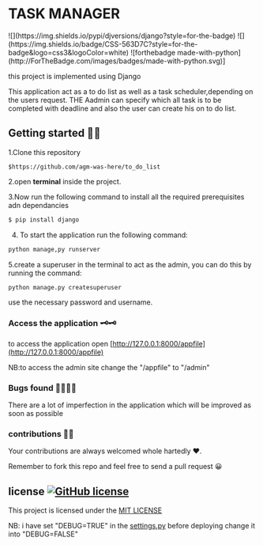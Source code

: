 <h1>TASK MANAGER</h1>
![](https://img.shields.io/pypi/djversions/django?style=for-the-badge)
![](https://img.shields.io/badge/CSS-563D7C?style=for-the-badge&logo=css3&logoColor=white)
![forthebadge made-with-python](http://ForTheBadge.com/images/badges/made-with-python.svg)]

this project is implemented using  Django


This application act as a to do list as well as a task scheduler,depending on the users request. THE Aadmin can specify which all task is to be completed with deadline and also the user can create his on to do list.


## Getting started 🤘🤘

1.Clone this repository
```git
$https://github.com/agm-was-here/to_do_list
```

2.open **terminal** inside the project.

3.Now run the following command to install all the required prerequisites adn dependancies
```bash
$ pip install django 

```

4. To start the application run the following command:
```bash
python manage,py runserver

```
5.create a superuser in the terminal to act as the admin, you can do this by running 
the command:
```bash
python manage.py createsuperuser
```
use the necessary password and username.


### Access the application 🗝🗝
to access the application open [http://127.0.0.1:8000/appfile](http://127.0.0.1:8000/appfile)


NB:to access the admin site change the "/appfile" to "/admin"



### Bugs found 🕵️‍♂️🕵️‍♂️
 
 There are a lot of imperfection in the application which will be improved as soon as possible

 ### contributions 👼👼

Your contributions are always welcomed whole hartedly ❤.

Remember to fork this repo and feel free to send a pull request 😀



## license [![GitHub license](https://img.shields.io/github/license/Naereen/StrapDown.js.svg)](https://github.com/Naereen/StrapDown.js/blob/master/LICENSE)

This project is licensed under the [MIT LICENSE](https://choosealicense.com/licenses/mit/)






NB: i have set "DEBUG=TRUE" in the [settings.py](https://github.com/agm-was-here/to_do_list/blob/main/to_do_list/settings.py) before deploying change it into "DEBUG=FALSE"

 
